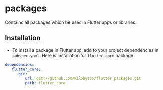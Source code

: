 # packages

Contains all packages which be used in Flutter apps or libraries.


## Installation

- To install a package in Flutter app, add to your project dependencies in `pubspec.yaml`.
Here is installation for `flutter_core` package.

```yaml
dependencies:
   flutter_core:
      git:
         url: git://github.com/Kilobytes/flutter_packages.git
         path: flutter_core
```

